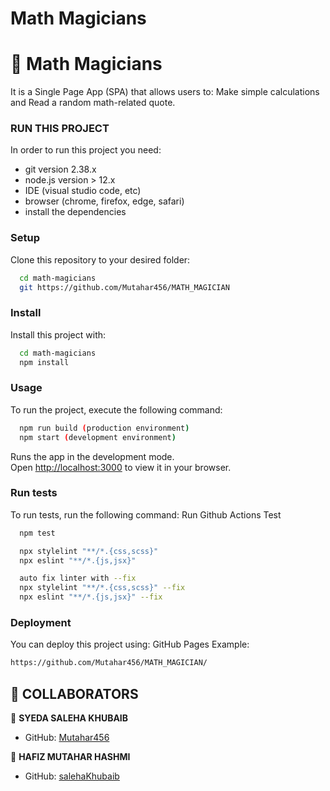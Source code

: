 <h1>Math Magicians</h1>

<!-- PROJECT DESCRIPTION -->
# 📖 Math Magicians<a name="PROJECT-DESCRYPTION"></a>
It is a Single Page App (SPA) that allows users to:  Make simple calculations and Read a random math-related quote.

### RUN THIS PROJECT

In order to run this project you need:
- git version 2.38.x
- node.js version > 12.x
- IDE (visual studio code, etc)
- browser (chrome, firefox, edge, safari)
- install the dependencies

### Setup

Clone this repository to your desired folder:

```sh
  cd math-magicians
  git https://github.com/Mutahar456/MATH_MAGICIAN
```


### Install

Install this project with:

```sh
  cd math-magicians
  npm install
```

### Usage

To run the project, execute the following command:

```sh
  npm run build (production environment)
  npm start (development environment)
```
Runs the app in the development mode.\
Open [http://localhost:3000](http://localhost:3000) to view it in your browser.



### Run tests

To run tests, run the following command:
Run Github Actions Test
```sh
  npm test

  npx stylelint "**/*.{css,scss}"
  npx eslint "**/*.{js,jsx}"

  auto fix linter with --fix
  npx stylelint "**/*.{css,scss}" --fix
  npx eslint "**/*.{js,jsx}" --fix
```

### Deployment

You can deploy this project using:
GitHub Pages
Example:
```sh
https://github.com/Mutahar456/MATH_MAGICIAN/
```


<!-- COLLABORATORS -->
## 👥 COLLABORATORS <a name="COLLABORATOR"></a>

<!-- > Mention all of the collaborators of this project. -->

👤 **SYEDA SALEHA KHUBAIB**

- GitHub: [Mutahar456](https://github.com/salehaKhubaib)

👤 **HAFIZ MUTAHAR HASHMI**

- GitHub: [salehaKhubaib](https://github.com/Mutahar456)


